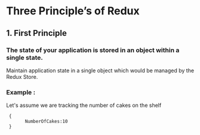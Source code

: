 # Three Principle’s of Redux

## 1. First Principle
### The state of your application is stored in an object within a single state.
Maintain application state in a single object which would be managed by the Redux Store.

### Example :
Let's assume we are tracking the number of cakes on the shelf
```
 {
	   NumberOfCakes:10
 }
```
